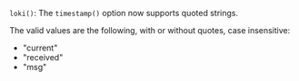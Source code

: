 `loki()`: The `timestamp()` option now supports quoted strings.

The valid values are the following, with or without quotes, case insensitive:
  * "current"
  * "received"
  * "msg"
